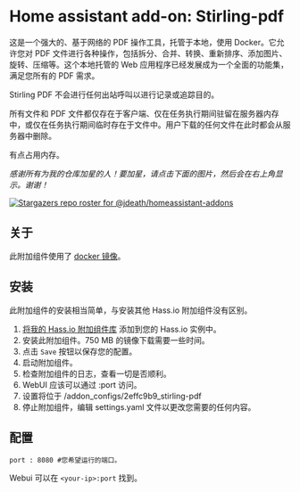 # Home assistant add-on: Stirling-pdf

这是一个强大的、基于网络的 PDF 操作工具，托管于本地，使用 Docker。它允许您对 PDF 文件进行各种操作，包括拆分、合并、转换、重新排序、添加图片、旋转、压缩等。这个本地托管的 Web 应用程序已经发展成为一个全面的功能集，满足您所有的 PDF 需求。

Stirling PDF 不会进行任何出站呼叫以进行记录或追踪目的。

所有文件和 PDF 文件都仅存在于客户端、仅在任务执行期间驻留在服务器内存中，或仅在任务执行期间临时存在于文件中。用户下载的任何文件在此时都会从服务器中删除。

有点占用内存。

_感谢所有为我的仓库加星的人！要加星，请点击下面的图片，然后会在右上角显示。谢谢！_

[![Stargazers repo roster for @jdeath/homeassistant-addons](https://reporoster.com/stars/jdeath/homeassistant-addons)](https://github.com/jdeath/homeassistant-addons/stargazers)

## 关于

此附加组件使用了 [docker 镜像](https://github.com/Stirling-Tools/Stirling-PDF)。

## 安装

此附加组件的安装相当简单，与安装其他 Hass.io 附加组件没有区别。

1. [将我的 Hass.io 附加组件库][repository] 添加到您的 Hass.io 实例中。
1. 安装此附加组件。750 MB 的镜像下载需要一些时间。
1. 点击 `Save` 按钮以保存您的配置。
1. 启动附加组件。
1. 检查附加组件的日志，查看一切是否顺利。
1. WebUI 应该可以通过 <your-ip>:port 访问。
1. 设置将位于 /addon_configs/2effc9b9_stirling-pdf
1. 停止附加组件，编辑 settings.yaml 文件以更改您需要的任何内容。

## 配置

```
port : 8080 #您希望运行的端口。
```

Webui 可以在 `<your-ip>:port` 找到。

[repository]: https://github.com/jdeath/homeassistant-addons